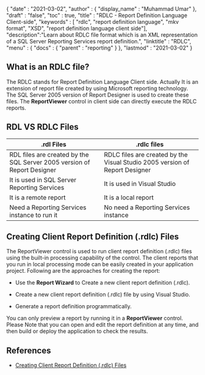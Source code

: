 {
  "date" : "2021-03-02",
  "author" : {
    "display_name" : "Muhammad Umar"
  },
  "draft" : "false",
  "toc" : true,
  "title" : "RDLC - Report Definition Language Client-side",
  "keywords" : [ "rdlc", "report definition language", "mkv format", "XSD", "report definition language client side"],
  "description":"Learn about RDLC file format which is an XML representation of a SQL Server Reporting Services report definition.",
  "linktitle" : "RDLC",
  "menu" : {
    "docs" : {
      "parent" : "reporting"
    }
  },
  "lastmod" : "2021-03-02"
}

## What is an RDLC file? ##

The RDLC stands for Report Definition Language Client side. Actually It is an extension of report file created by using Microsoft reporting technology. The SQL Server 2005 version of Report Designer is used to create these files. The **ReportViewer** control in client side can directly execute the RDLC reports.

## RDL VS RDLC Files
|.rdl Files |.rdlc files|
---|---|
|RDL files are created by the SQL Server 2005 version of Report Designer|RDLC files are created by the Visual Studio 2005 version of Report Designer|
|It is used in SQL Server Reporting Services|It is used in Visual Studio|
|It is a remote report|It is a local report|
|Need a Reporting Services instance to run it|No need a Reporting Services instance|

## Creating Client Report Definition (.rdlc) Files
The ReportViewer control is used to run client report definition (.rdlc) files using the built-in processing capability of the control. The client reports that you run in local processing mode can be easily created in your application project. Following are the approaches for creating the report:

- Use the **Report Wizard** to Create a new client report definition (.rdlc).

- Create a new client report definition (.rdlc) file by using Visual Studio.

- Generate a report definition programmatically.


You can only preview a report by running it in a **ReportViewer** control. Please Note that you can open and edit the report definition at any time, and then build or deploy the application to check the results.

## References ##

- [Creating Client Report Definition (.rdlc) Files](https://learn.microsoft.com/en-us/previous-versions/visualstudio/visual-studio-2010/ms252067(v=vs.100))
